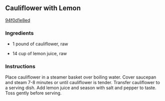 ## Cauliflower with Lemon

[94f0d1e8ed](http://www.food.com/recipe/cauliflower-with-lemon-2515)

### Ingredients

 - 1 pound of cauliflower, raw

 - 14 cup of lemon juice, raw

### Instructions

Place cauliflower in a steamer basket over boiling water. Cover saucepan and steam 7-8 minutes or until cauliflower is tender. Transfer cauliflower to a serving dish. Add lemon juice and season with salt and pepper to taste. Toss gently before serving.